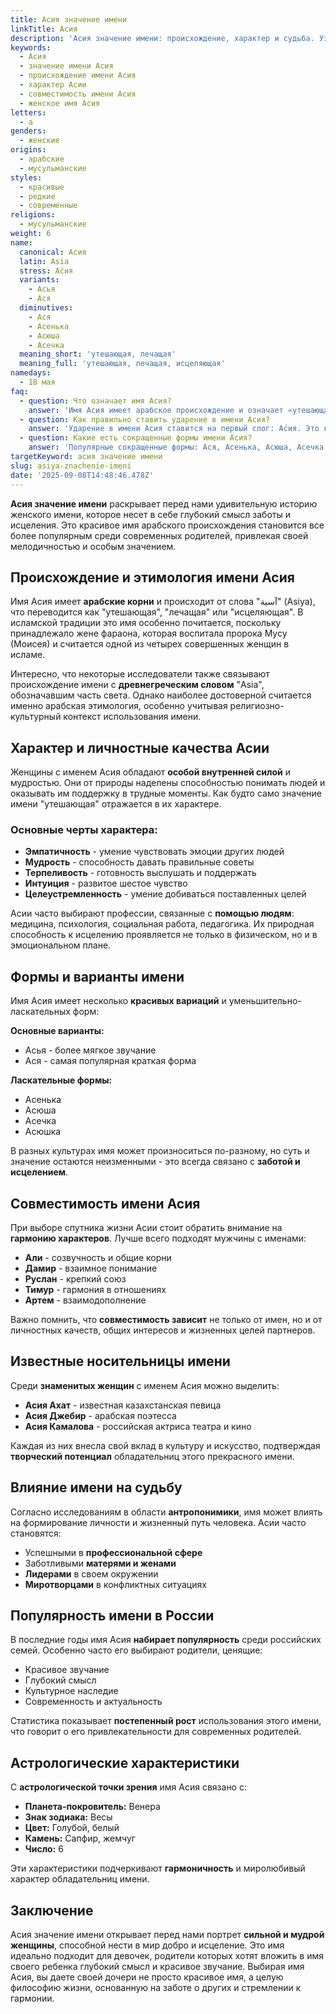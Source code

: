 ```yaml
---
title: Асия значение имени
linkTitle: Асия
description: 'Асия значение имени: происхождение, характер и судьба. Узнайте все о женском имени Асия - его историю, совместимость и влияние на личность.'
keywords:
  - Асия
  - значение имени Асия
  - происхождение имени Асия
  - характер Асии
  - совместимость имени Асия
  - женское имя Асия
letters:
  - а
genders:
  - женские
origins:
  - арабские
  - мусульманские
styles:
  - красивые
  - редкие
  - современные
religions:
  - мусульманские
weight: 6
name:
  canonical: Асия
  latin: Asia
  stress: А́сия
  variants:
    - Асья
    - Ася
  diminutives:
    - Ася
    - Асенька
    - Асюша
    - Асечка
  meaning_short: 'утешающая, лечащая'
  meaning_full: 'утешающая, лечащая, исцеляющая'
namedays:
  - 18 мая
faq:
  - question: Что означает имя Асия?
    answer: 'Имя Асия имеет арабское происхождение и означает «утешающая», «лечащая» или «исцеляющая». Это имя связано с добротой и заботой о других людях.'
  - question: Как правильно ставить ударение в имени Асия?
    answer: 'Ударение в имени Асия ставится на первый слог: А́сия. Это классическое произношение, принятое в русском языке.'
  - question: Какие есть сокращенные формы имени Асия?
    answer: 'Популярные сокращенные формы: Ася, Асенька, Асюша, Асечка. Самая распространенная - Ася, которая звучит мягко и ласково.'
targetKeyword: асия значение имени
slug: asiya-znachenie-imeni
date: '2025-09-08T14:48:46.478Z'
---
```


**Асия значение имени** раскрывает перед нами удивительную историю женского имени, которое несет в себе глубокий смысл заботы и исцеления. Это красивое имя арабского происхождения становится все более популярным среди современных родителей, привлекая своей мелодичностью и особым значением.

## Происхождение и этимология имени Асия

Имя Асия имеет **арабские корни** и происходит от слова "آسية" (Asiya), что переводится как "утешающая", "лечащая" или "исцеляющая". В исламской традиции это имя особенно почитается, поскольку принадлежало жене фараона, которая воспитала пророка Мусу (Моисея) и считается одной из четырех совершенных женщин в исламе.

Интересно, что некоторые исследователи также связывают происхождение имени с **древнегреческим словом** "Asia", обозначавшим часть света. Однако наиболее достоверной считается именно арабская этимология, особенно учитывая религиозно-культурный контекст использования имени.

## Характер и личностные качества Асии

Женщины с именем Асия обладают **особой внутренней силой** и мудростью. Они от природы наделены способностью понимать людей и оказывать им поддержку в трудные моменты. Как будто само значение имени "утешающая" отражается в их характере.

### Основные черты характера:

- **Эмпатичность** - умение чувствовать эмоции других людей
- **Мудрость** - способность давать правильные советы
- **Терпеливость** - готовность выслушать и поддержать
- **Интуиция** - развитое шестое чувство
- **Целеустремленность** - умение добиваться поставленных целей

Асии часто выбирают профессии, связанные с **помощью людям**: медицина, психология, социальная работа, педагогика. Их природная способность к исцелению проявляется не только в физическом, но и в эмоциональном плане.

## Формы и варианты имени

Имя Асия имеет несколько **красивых вариаций** и уменьшительно-ласкательных форм:

**Основные варианты:**

- Асья - более мягкое звучание
- Ася - самая популярная краткая форма

**Ласкательные формы:**

- Асенька
- Асюша
- Асечка
- Асюшка

В разных культурах имя может произноситься по-разному, но суть и значение остаются неизменными - это всегда связано с **заботой и исцелением**.

## Совместимость имени Асия

При выборе спутника жизни Асии стоит обратить внимание на **гармонию характеров**. Лучше всего подходят мужчины с именами:

- **Али** - созвучность и общие корни
- **Дамир** - взаимное понимание
- **Руслан** - крепкий союз
- **Тимур** - гармония в отношениях
- **Артем** - взаимодополнение

Важно помнить, что **совместимость зависит** не только от имен, но и от личностных качеств, общих интересов и жизненных целей партнеров.

## Известные носительницы имени

Среди **знаменитых женщин** с именем Асия можно выделить:

- **Асия Ахат** - известная казахстанская певица
- **Асия Джебир** - арабская поэтесса
- **Асия Камалова** - российская актриса театра и кино

Каждая из них внесла свой вклад в культуру и искусство, подтверждая **творческий потенциал** обладательниц этого прекрасного имени.

## Влияние имени на судьбу

Согласно исследованиям в области **антропонимики**, имя может влиять на формирование личности и жизненный путь человека. Асии часто становятся:

- Успешными в **профессиональной сфере**
- Заботливыми **матерями и женами**
- **Лидерами** в своем окружении
- **Миротворцами** в конфликтных ситуациях

## Популярность имени в России

В последние годы имя Асия **набирает популярность** среди российских семей. Особенно часто его выбирают родители, ценящие:

- Красивое звучание
- Глубокий смысл
- Культурное наследие
- Современность и актуальность

Статистика показывает **постепенный рост** использования этого имени, что говорит о его привлекательности для современных родителей.

## Астрологические характеристики

С **астрологической точки зрения** имя Асия связано с:

- **Планета-покровитель:** Венера
- **Знак зодиака:** Весы
- **Цвет:** Голубой, белый
- **Камень:** Сапфир, жемчуг
- **Число:** 6

Эти характеристики подчеркивают **гармоничность** и миролюбивый характер обладательниц имени.

## Заключение

Асия значение имени открывает перед нами портрет **сильной и мудрой женщины**, способной нести в мир добро и исцеление. Это имя идеально подходит для девочек, родители которых хотят вложить в имя своего ребенка глубокий смысл и красивое звучание. Выбирая имя Асия, вы даете своей дочери не просто красивое имя, а целую философию жизни, основанную на заботе о других и стремлении к гармонии.

